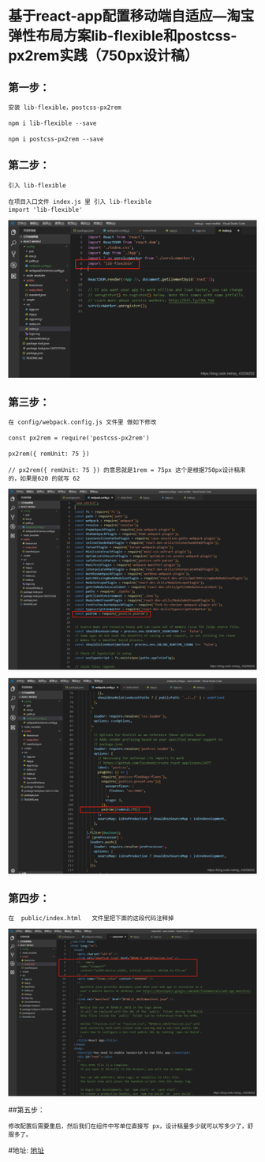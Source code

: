 # 基于react-app配置移动端自适应—淘宝弹性布局方案lib-flexible和postcss-px2rem实践（750px设计稿）

## 第一步：

    安装 lib-flexible，postcss-px2rem
    
    npm i lib-flexible --save

    npm i postcss-px2rem --save

## 第二步：

    引入 lib-flexible

    在项目入口文件 index.js 里 引入 lib-flexible
    import 'lib-flexible'

![Brief](../images/1.png)

## 第三步：

    在 config/webpack.config.js 文件里 做如下修改

    const px2rem = require('postcss-px2rem')

    px2rem({ remUnit: 75 })

    // px2rem({ remUnit: 75 }) 的意思就是1rem = 75px 这个是根据750px设计稿来的，如果是620 的就写 62

![Brief](../images/2.png)

![Brief](../images/3.png)

## 第四步：

    在  public/index.html   文件里把下面的这段代码注释掉

![Brief](../images/4.png)

##第五步：

    修改配置后需要重启，然后我们在组件中写单位直接写 px，设计稿量多少就可以写多少了，舒服多了。

#地址:
[地址](https://blog.csdn.net/qq_43258252/article/details/87867560)

